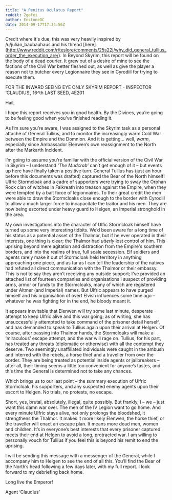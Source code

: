 ```yaml
---
title: "A Penitus Oculatus Report"
reddit: 2gofei
author: EnstoneDC
date: 2014-09-17T17:34:56Z
---
```


Credit where it's due, this was very heavily inspired by /u/julian_baubauhaus and his thread [here] (http://www.reddit.com/r/teslore/comments/25s22j/why_did_general_tullius_order_the_execution_are/). In Beyond Skyrim, this report will be found on the body of a dead courier. It grew out of a desire of mine to see the factions of the Civil War better fleshed out, as well as give the player a reason not to butcher every Legionnaire they see in Cyrodiil for trying to execute them.


FOR THE INWARD SEEING EYE ONLY
SKYRIM REPORT - INSPECTOR ‘CLAUDIUS’, 16^th LAST SEED, 4E201

Hail,

I hope this report receives you in good health. By the Divines, you’re going to be feeling good when you’ve finished reading it.

As I’m sure you’re aware, I was assigned to the Skyrim task as a personal attaché of General Tullius, and to monitor the increasingly warm Cold War between the Empire and the Domnion. And it is getting... well, *warm*, especially since Ambassador Elenwen’s own reassignment to the North after the Markarth Incident.

I’m going to assume you’re familiar with the official version of the Civil War in Skyrim – I understand *‘The Mudcrab’* can’t get enough of it – but events up here have finally taken a positive turn. General Tullius has (just an hour before this documents was drafted) captured the Bear of the North himself! Ulfric Stormcloak and a cadre of supporters were trying to sway the Orphan Rock clan of witches in Falkreath into treason against the Empire, when they were tempted by a bait force of legionnaires. To their great credit the men were able to draw the Stormcloaks close enough to the border with Cyrodiil to allow a much larger force to incapacitate the traitor and his men. They are now being escorted under heavy guard to Helgen, an Imperial stronghold in the area.

My own investigations into the character of Ulfic Stormcloak himself have turned up some very interesting tidbits. We’d been aware for a long time of his status as a potential asset of the Thalmor, but if he ever operated in their interests, one thing is clear; the Thalmor had *utterly* lost control of him. This uprising beyond mere agitation and distraction from the Empire's southern borders, and into the realms of true, full scale secession. Elf soldiers and agents rarely make it out of Stormcloak held territory in anything approaching one piece, and as far as I can tell the leadership of the natives had refuted all direct communication with the Thalmor or their embassy. This is not to say they aren’t receiving any outside support; I’ve provided an attached list of fourteen companies and organisations I suspect of providing arms, armor or funds to the Stormcloaks, many of which are registered under Altmer (and Imperial) names. But Ulfric appears to have purged himself and his organisation of overt Elvish influences some time ago – whatever he was fighting for in the end, he bloody meant it.

It appears inevitable that Elenwen will try some last minute, desperate attempt to keep Ulfric alive and this war going; as of writing, she has unsuccessfully attempted to take command of the prisoner detail herself, and has demanded to speak to Tullius again upon their arrival at Helgen. Of course, after passing into Thalmor hands, the Stormcloaks will make a ‘miraculous’ escape attempt, and the war will rage on. Tullius, for his part, has treated any threats (diplomatic or otherwise) with all the contempt they deserve. Two seemingly unaffiliated individuals were caught in the ambush and interred with the rebels, a horse thief and a traveller from over the border. They are being treated as potential inside agents or jailbreakers – after all, their timing seems a little too convenient for anyone’s tastes, and this time the General is determined not to take any chances.

Which brings us to our last point – the summary execution of Ulfric Stormcloak, his supporters, and any suspected enemy agents upon their escort to Helgen. No trials, no protests, no escape.

Short, yes, brutal, absolutely, illegal, quite possibly. But frankly, I – we – just want this damn war over. The men of the IV Legion want to go home. And every minute Ulfric stays alive, not only prolongs the bloodshed, it strengthens the Thalmor. It makes it more likely Elenwen, the horse thief, or the traveller will enact an escape plan. It means more dead men, women and children. It’s in everyone’s best interests that every prisoner captured meets their end at Helgen to avoid a long, protracted war. I am willing to personally vouch for Tullius if you feel this is beyond his remit to end the uprising.

I will be sending this message with a messenger of the General, while I accompany him to Helgen to see the end of all this. You’ll find the Bear of the North’s head following a few days later, with my full report. I look forward to my debriefing back home.

Long live the Emperor!

Agent ‘Claudius’
